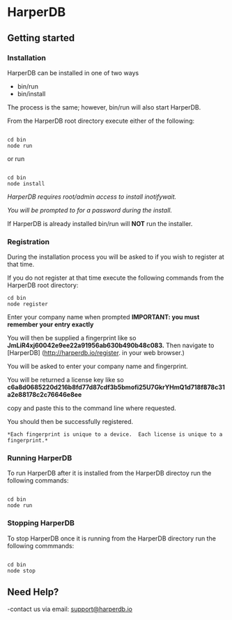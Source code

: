 # HarperDB

## Getting started

### Installation
HarperDB can be installed in one of two ways
* bin/run
* bin/install

The process is the same; however, bin/run will also start HarperDB.

From the HarperDB root directory execute either of the following:

```

cd bin
node run

```

or run


```

cd bin
node install

```

*HarperDB requires root/admin access to install inotifywait.*

*You will be prompted to for a password during the install.*

If HarperDB is already installed bin/run will **NOT** run the installer.


### Registration

During the installation process you will be asked to if you wish to register at that time.

If you do not register at that time execute the following commands from the HarperDB root directory:

```
cd bin
node register

```

Enter your company name when prompted **IMPORTANT: you must remember your entry exactly**

You will then be supplied a fingerprint like so **JmLiR4xj60042e9ee22a91956ab630b490b48c083.**
Then navigate to [HarperDB] (http://harperdb.io/register. in your web browser.)


You will be asked to enter your company name and fingerprint.

You will be returned a license key like so **c6a8d0685220d216b8fd77d87cdf3b5bmofi25U7GkrYHmQ1d718f878c31a2e88178c2c76646e8ee**

copy and paste this to the command line where requested.

You should then be successfully registered.

    *Each fingerprint is unique to a device.  Each license is unique to a fingerprint.*








### Running HarperDB

To run HarperDB after it is installed from the HarperDB directoy run the following commands:

```

cd bin
node run

```

### Stopping HarperDB

To stop HarperDB once it is running from the HarperDB directory run the following commmands:
```

cd bin
node stop

```

## Need Help?

-contact us via email: support@harperdb.io








